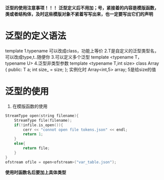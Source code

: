 **泛型的使用注意事项！！！**
**泛型定义后不用加；号，紧接着的内容是模版函数，类或者结构体，及时这些模版对象不紧着写写出来，也一定要写出它们的声明**
# 泛型的定义语法
template <typename T>
1.typename 可以改成class，功能上等价
2.T是自定义的泛型类型名，可以改成type,t..随便你
3.可以定义多个泛型
template <typename T，typename U>
4.泛型非类型参数
template <typename T,int size>
class Array {
public:
    T a;
    int size_ = size;
};
实例化时
Array<int,5> array;
5是给size的值

# 泛型的使用
1. 在模版函数的使用
```cpp
StreamType open(string filename){
    StreamType file(filename);
    if(!infile.is_open()){
        cerr << "connot open file tokens.json" << endl;
        return 1;
    }
    else{
        return file;
    }
}
ofstream ofile = open<ofstream>("var_table.json");
```
**使用时函数名后要加上具体类型**
